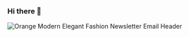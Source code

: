 ### Hi there 👋

![Orange Modern Elegant Fashion Newsletter Email Header](https://github.com/BrObando/BrObando/assets/147784169/de68b8d4-ceee-457b-8d67-eabe65157e06)


<!--
**BrObando/BrObando** is a ✨ _special_ ✨ repository because its `README.md` (this file) appears on your GitHub profile.

Here are some ideas to get you started:

- 🔭 I’m currently working on ... Software Enginner Bootcamp
- 🌱 I’m currently learning ... MongoDB & Mongoose
- 👯 I’m looking to collaborate on ... 

- 💬 Ask me about ...
- 📫 How to reach me: ...
- 😄 Pronouns: ... She/Her
- ⚡ Fun fact: ...
-->
